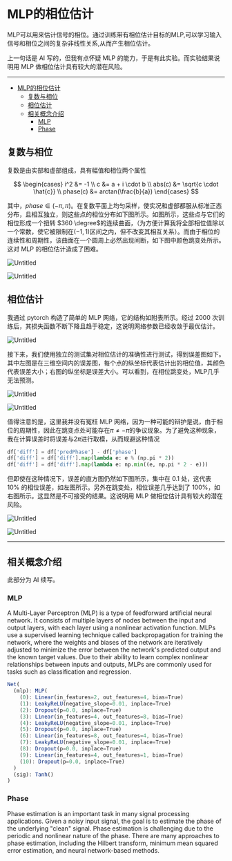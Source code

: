 # MLP的相位估计

MLP可以用来估计信号的相位。通过训练带有相位估计目标的MLP,可以学习输入信号和相位之间的复杂非线性关系,从而产生相位估计。

上一句话是 AI 写的，但我有点怀疑 MLP 的能力，于是有此实验。而实验结果说明用 MLP 做相位估计具有较大的潜在风险。 

---
- [MLP的相位估计](#mlp的相位估计)
  - [复数与相位](#复数与相位)
  - [相位估计](#相位估计)
  - [相关概念介绍](#相关概念介绍)
    - [MLP](#mlp)
    - [Phase](#phase)


## 复数与相位

复数是由实部和虚部组成，具有幅值和相位两个属性

$$
\begin{cases}
 i^2 &= -1 \\
 c &= a + i \cdot b \\
 abs(c) &= \sqrt{c \cdot \hat{c}} \\
 phase(c) &= arctan(\frac{b}{a})
\end{cases}
$$

其中，$phase \in (-\pi, \pi)$。在复数平面上均匀采样，使实况和虚部都服从标准正态分布，且相互独立，则这些点的相位分布如下图所示。如图所示，这些点与它们的相位形成一个扭转 $360 \degree$的连续曲面，（为方便计算我将全部相位值除以一个常数，使它被限制在$(-1, 1)$区间之内，但不改变其相互关系）。而由于相位的连续性和周期性，该曲面在一个圆周上必然出现间断，如下图中颜色跳变处所示。这对 MLP 的相位估计造成了困难。

![Untitled](MLP%E7%9A%84%E7%9B%B8%E4%BD%8D%E4%BC%B0%E8%AE%A1%205d5bc9144f444bf980e92deaa55daf58/Untitled.png)

![Untitled](MLP%E7%9A%84%E7%9B%B8%E4%BD%8D%E4%BC%B0%E8%AE%A1%205d5bc9144f444bf980e92deaa55daf58/Untitled%201.png)

## 相位估计

我通过 pytorch 构造了简单的 MLP 网络，它的结构如附表所示。经过 2000 次训练后，其损失函数不断下降且趋于稳定，这说明网络参数已经收敛于最优估计。

![Untitled](MLP%E7%9A%84%E7%9B%B8%E4%BD%8D%E4%BC%B0%E8%AE%A1%205d5bc9144f444bf980e92deaa55daf58/Untitled%202.png)

接下来，我们使用独立的测试集对相位估计的准确性进行测试，得到误差图如下。其中左图是在三维空间内的误差图，每个点的纵坐标代表估计出的相位值，其颜色代表误差大小；右图的纵坐标是误差大小。可以看到，在相位跳变处，MLP几乎无法预测。

![Untitled](MLP%E7%9A%84%E7%9B%B8%E4%BD%8D%E4%BC%B0%E8%AE%A1%205d5bc9144f444bf980e92deaa55daf58/Untitled%203.png)

![Untitled](MLP%E7%9A%84%E7%9B%B8%E4%BD%8D%E4%BC%B0%E8%AE%A1%205d5bc9144f444bf980e92deaa55daf58/Untitled%204.png)

值得注意的是，这里我并没有冤枉 MLP 网络，因为一种可能的辩护是说，由于相位的周期性，因此在跳变点处可能存在$\pi \neq -\pi$的争议现象。为了避免这种现象，我在计算误差时将误差与$2\pi$进行取模，从而规避这种情况

```python
df['diff'] = df['predPhase'] - df['phase']
df['diff'] = df['diff'].map(lambda e: e % (np.pi * 2))
df['diff'] = df['diff'].map(lambda e: np.min((e, np.pi * 2 - e)))
```

但即使在这种情况下，误差的直方图仍然如下图所示，集中在 $0.1$ 处，这代表 $10\%$ 的相位误差，如左图所示。另外在跳变处，相位误差几乎达到了 $100\%$，如右图所示。这显然是不可接受的结果。这说明用 MLP 做相位估计具有较大的潜在风险。 

![Untitled](MLP%E7%9A%84%E7%9B%B8%E4%BD%8D%E4%BC%B0%E8%AE%A1%205d5bc9144f444bf980e92deaa55daf58/Untitled%205.png)

![Untitled](MLP%E7%9A%84%E7%9B%B8%E4%BD%8D%E4%BC%B0%E8%AE%A1%205d5bc9144f444bf980e92deaa55daf58/Untitled%206.png)

---

## 相关概念介绍

此部分为 AI 续写。

### MLP

A Multi-Layer Perceptron (MLP) is a type of feedforward artificial neural network. It consists of multiple layers of nodes between the input and output layers, with each layer using a nonlinear activation function. MLPs use a supervised learning technique called backpropagation for training the network, where the weights and biases of the network are iteratively adjusted to minimize the error between the network's predicted output and the known target values. Due to their ability to learn complex nonlinear relationships between inputs and outputs, MLPs are commonly used for tasks such as classification and regression.

```jsx
Net(
  (mlp): MLP(
    (0): Linear(in_features=2, out_features=4, bias=True)
    (1): LeakyReLU(negative_slope=0.01, inplace=True)
    (2): Dropout(p=0.0, inplace=True)
    (3): Linear(in_features=4, out_features=8, bias=True)
    (4): LeakyReLU(negative_slope=0.01, inplace=True)
    (5): Dropout(p=0.0, inplace=True)
    (6): Linear(in_features=8, out_features=4, bias=True)
    (7): LeakyReLU(negative_slope=0.01, inplace=True)
    (8): Dropout(p=0.0, inplace=True)
    (9): Linear(in_features=4, out_features=1, bias=True)
    (10): Dropout(p=0.0, inplace=True)
  )
  (sig): Tanh()
)
```

### Phase

Phase estimation is an important task in many signal processing applications. Given a noisy input signal, the goal is to estimate the phase of the underlying "clean" signal. Phase estimation is challenging due to the periodic and nonlinear nature of the phase. There are many approaches to phase estimation, including the Hilbert transform, minimum mean squared error estimation, and neural network-based methods.